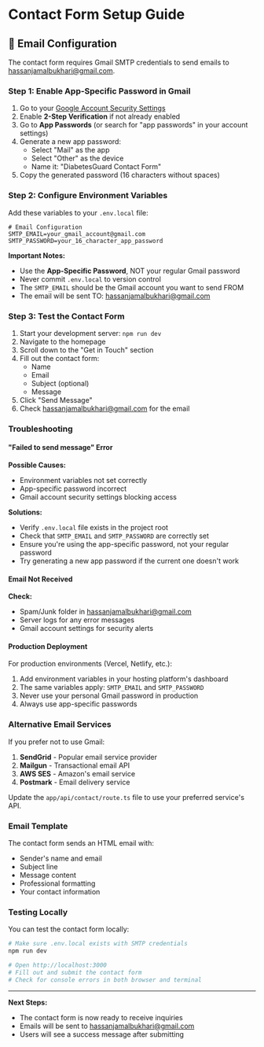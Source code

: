 # Contact Form Setup Guide

## 📧 Email Configuration

The contact form requires Gmail SMTP credentials to send emails to hassanjamalbukhari@gmail.com.

### Step 1: Enable App-Specific Password in Gmail

1. Go to your [Google Account Security Settings](https://myaccount.google.com/security)
2. Enable **2-Step Verification** if not already enabled
3. Go to **App Passwords** (or search for "app passwords" in your account settings)
4. Generate a new app password:
   - Select "Mail" as the app
   - Select "Other" as the device
   - Name it: "DiabetesGuard Contact Form"
5. Copy the generated password (16 characters without spaces)

### Step 2: Configure Environment Variables

Add these variables to your `.env.local` file:

```env
# Email Configuration
SMTP_EMAIL=your_gmail_account@gmail.com
SMTP_PASSWORD=your_16_character_app_password
```

**Important Notes:**
- Use the **App-Specific Password**, NOT your regular Gmail password
- Never commit `.env.local` to version control
- The `SMTP_EMAIL` should be the Gmail account you want to send FROM
- The email will be sent TO: hassanjamalbukhari@gmail.com

### Step 3: Test the Contact Form

1. Start your development server: `npm run dev`
2. Navigate to the homepage
3. Scroll down to the "Get in Touch" section
4. Fill out the contact form:
   - Name
   - Email
   - Subject (optional)
   - Message
5. Click "Send Message"
6. Check hassanjamalbukhari@gmail.com for the email

### Troubleshooting

#### "Failed to send message" Error

**Possible Causes:**
- Environment variables not set correctly
- App-specific password incorrect
- Gmail account security settings blocking access

**Solutions:**
- Verify `.env.local` file exists in the project root
- Check that `SMTP_EMAIL` and `SMTP_PASSWORD` are correctly set
- Ensure you're using the app-specific password, not your regular password
- Try generating a new app password if the current one doesn't work

#### Email Not Received

**Check:**
- Spam/Junk folder in hassanjamalbukhari@gmail.com
- Server logs for any error messages
- Gmail account settings for security alerts

#### Production Deployment

For production environments (Vercel, Netlify, etc.):

1. Add environment variables in your hosting platform's dashboard
2. The same variables apply: `SMTP_EMAIL` and `SMTP_PASSWORD`
3. Never use your personal Gmail password in production
4. Always use app-specific passwords

### Alternative Email Services

If you prefer not to use Gmail:

1. **SendGrid** - Popular email service provider
2. **Mailgun** - Transactional email API
3. **AWS SES** - Amazon's email service
4. **Postmark** - Email delivery service

Update the `app/api/contact/route.ts` file to use your preferred service's API.

### Email Template

The contact form sends an HTML email with:
- Sender's name and email
- Subject line
- Message content
- Professional formatting
- Your contact information

### Testing Locally

You can test the contact form locally:

```bash
# Make sure .env.local exists with SMTP credentials
npm run dev

# Open http://localhost:3000
# Fill out and submit the contact form
# Check for console errors in both browser and terminal
```

---

**Next Steps:**
- The contact form is now ready to receive inquiries
- Emails will be sent to hassanjamalbukhari@gmail.com
- Users will see a success message after submitting

